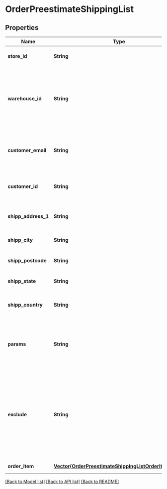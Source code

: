 # OrderPreestimateShippingList


## Properties
Name | Type | Description | Notes
------------ | ------------- | ------------- | -------------
**store_id** | **String** | Store Id | [optional] [default to nothing]
**warehouse_id** | **String** | This parameter is used for selecting a warehouse where you need to set/modify a product quantity. | [optional] [default to nothing]
**customer_email** | **String** | Retrieves orders specified by customer email | [optional] [default to nothing]
**customer_id** | **String** | Retrieves orders specified by customer id | [optional] [default to nothing]
**shipp_address_1** | **String** | Specifies first shipping address | [optional] [default to nothing]
**shipp_city** | **String** | Specifies shipping city | [optional] [default to nothing]
**shipp_postcode** | **String** | Specifies shipping postcode | [optional] [default to nothing]
**shipp_state** | **String** | Specifies shipping state code | [optional] [default to nothing]
**shipp_country** | **String** | Specifies shipping country code | [default to nothing]
**params** | **String** | Set this parameter in order to choose which entity fields you want to retrieve | [optional] [default to "force_all"]
**exclude** | **String** | Set this parameter in order to choose which entity fields you want to ignore. Works only if parameter &#x60;params&#x60; equal force_all | [optional] [default to nothing]
**order_item** | [**Vector{OrderPreestimateShippingListOrderItemInner}**](OrderPreestimateShippingListOrderItemInner.md) |  | [default to nothing]


[[Back to Model list]](../README.md#models) [[Back to API list]](../README.md#api-endpoints) [[Back to README]](../README.md)


